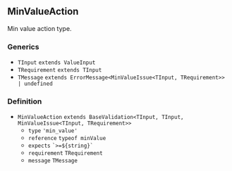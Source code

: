 MinValueAction
--------------

Min value action type.

### Generics

*   `TInput` `extends ValueInput`
*   `TRequirement` `extends TInput`
*   `TMessage` `extends ErrorMessage<MinValueIssue<TInput, TRequirement>> | undefined`

### Definition

*   `MinValueAction` `extends BaseValidation<TInput, TInput, MinValueIssue<TInput, TRequirement>>`
    *   `type` `'min_value'`
    *   `reference` `typeof minValue`
    *   `expects` `` `>=${string}` ``
    *   `requirement` `TRequirement`
    *   `message` `TMessage`